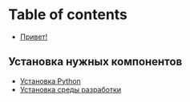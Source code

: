 # Table of contents

* [Привет!](README.md)

## Установка нужных компонентов <a href="#installing" id="installing"></a>

* [Установка Python](installing/ustanovka-python.md)
* [Установка среды разработки](installing/ustanovka-sredy-razrabotki.md)
